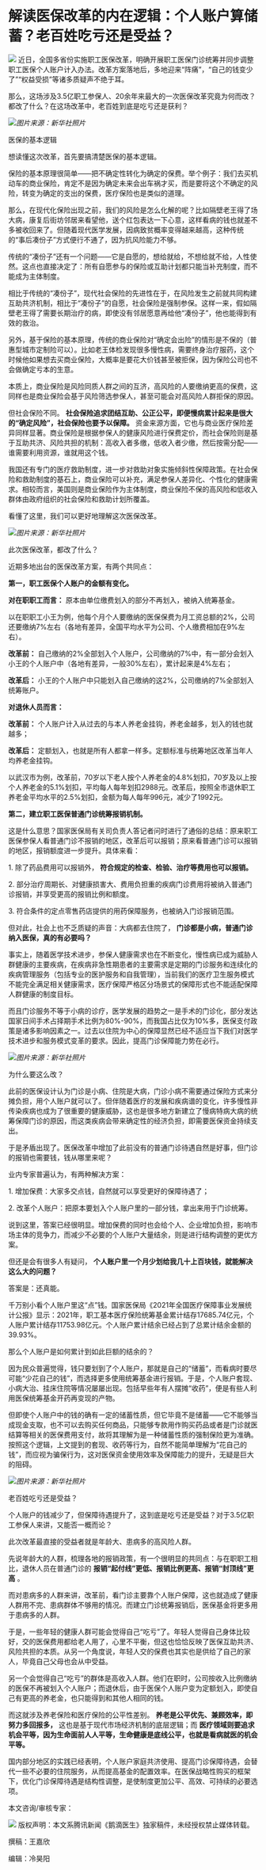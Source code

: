 # 解读医保改革的内在逻辑：个人账户算储蓄？老百姓吃亏还是受益？

![](https://inews.gtimg.com/news_bt/OAiJdgUdG1B-HKmkltGRLp8kysW-3iOQETYfzawTpk0O4AA/1000)
近日，全国多省份实施职工医保改革，明确开展职工医保门诊统筹并同步调整职工医保个人账户计入办法。改革方案落地后，多地迎来“阵痛”，“自己的钱变少了”“权益受损”等诸多质疑声不绝于耳。

那么，这场涉及3.5亿职工参保人、20余年来最大的一次医保改革究竟为何而改？都改了什么？在这场改革中，老百姓到底是吃亏还是获利？

![](https://inews.gtimg.com/news_bt/OONzDEDm4vPsHH4kEX3A1GA9_oVCBykSiR5nnptWObYHwAA/1000)_图片来源：新华社照片_

医保的基本逻辑

想读懂这次改革，首先要搞清楚医保的基本逻辑。

保险的基本原理很简单——把不确定性转化为确定的保费。举个例子：我们去买机动车的商业保险，肯定不是因为确定未来会出车祸才买，而是要将这个不确定的风险，转变为确定的支出的保费，医疗保险也是类似的道理。

那么，在现代化保险出现之前，我们的风险是怎么化解的呢？比如隔壁老王得了场大病，康复后街坊邻居来看望他，送个红包表达一下心意，这样看病的钱也就差不多被收回来了。但随着现代医学发展，因病致贫概率变得越来越高，这种传统的“事后凑份子”方式便行不通了，因为抗风险能力不够。

传统的“凑份子”还有一个问题——它是自愿的，想给就给，不想给就不给，人性使然。这点也直接决定了：所有自愿参与的保险或互助计划都只能当补充制度，而不能成为主体制度。

相比于传统的“凑份子”，现代社会保险的先进性在于，在风险发生之前就共同构建互助共济机制，相比于“凑份子”的自愿，社会保险是强制参保。这样一来，假如隔壁老王得了需要长期治疗的病，即使没有邻居愿意再给他“凑份子”，他也能得到有效的救治。

另外，基于保险的基本原理，传统的商业保险对“确定会出险”的情形是不保的（普惠型城市定制险可以）。比如老王体检发现很多慢性病，需要终身治疗服药，这个时候他如果想去买商业保险，大概率是要花大价钱甚至被拒保，因为保险公司也不会做确定亏本的生意。

本质上，商业保险是风险同质人群之间的互济，高风险的人要缴纳更高的保费，这同样也是商业保险会基于风险筛选参保人，甚至可能会对高风险人群拒保的原因。

但社会保险不同。 **社会保险追求团结互助、公正公平，即便慢病累计起来是很大的“确定风险”，社会保险也要予以保障。**
资金来源方面，它也与商业医疗保险差异同样显著。商业保险是根据参保人的健康风险进行保费定价，而社会保险则是基于互助共济、风险共担的机制：高收入者多缴，低收入者少缴，然后按需分配——谁需要利用资源，谁就用这个钱。

我国还有专门的医疗救助制度，进一步对救助对象实施倾斜性保障政策。在社会保险和救助制度的基石上，商业保险可以补充，满足参保人差异化、个性化的健康需求。相较而言，美国则是商业保险作为主体制度，商业保险不保的高风险和低收入群体由政府组织的社会保险和救助计划所覆盖。

看懂了这里，我们可以更好地理解这次医保改革。

![](https://inews.gtimg.com/news_bt/OwF-s4w0QwWfErgWPa76Xllpe3P3jHcJPqPUa0LfcVahEAA/1000)_图片来源：新华社照片_

此次医保改革，都改了什么？

近期多地出台的医保改革方案，有两个共同点：

**第一，职工医保个人账户的金额有变化。**

**对在职职工而言：** 原本由单位缴费划入的部分不再划入，被纳入统筹基金。

以在职职工小王为例，他每个月个人要缴纳的医保保费为月工资总额的2%，公司还要缴纳7%左右（各地有差异，全国平均水平为公司、个人缴费相加在9%左右）。

**改革前：** 自己缴纳的2%全部划入个人账户，公司缴纳的7%中，有一部分会划入小王的个人账户中（各地有差异，一般30%左右），累计起来是4%左右；

**改革后：** 小王的个人账户中只能划入自己缴纳的这2%，公司缴纳的7%全部划入统筹账户。

**对退休人员而言：**

**改革前：** 个人账户计入从过去的与本人养老金挂钩，养老金越多，划入的钱也就越多；

**改革后：** 定额划入，也就是所有人都拿一样多。定额标准与统筹地区改革当年人均养老金挂钩。

以武汉市为例，改革前，70岁以下老人按个人养老金的4.8%划扣，70岁及以上按个人养老金的5.1%划扣，平均每人每年划扣2988元。改革后，按照全市退休职工养老金平均水平的2.5%划扣，金额为每人每年996元，减少了1992元。

**第二，建立职工医保普通门诊统筹报销机制。**

这是什么意思？国家医保局有关司负责人答记者问时进行了通俗的总结：原来职工医保参保人看普通门诊不报销的地区，改革后可以报销；原来看普通门诊可以报销的地区，报销额度进一步提升。具体来看：

1\. 除了药品费用可以报销外， **符合规定的检查、检验、治疗等费用也可以报销。**

2\. 部分治疗周期长、对健康损害大、费用负担重的疾病门诊费用将被纳入普通门诊报销，并享受更高的报销比例和额度。

3\. 符合条件的定点零售药店提供的用药保障服务，也被纳入门诊报销范围。

但对此，社会上也不乏质疑的声音：大病都去住院了， **门诊都是小病，普通门诊纳入医保，真的有必要吗？**

事实上，随着医学技术进步，参保人健康需求也在不断变化，慢性病已成为威胁人群健康的主要疾病，在疾病非急性期患者的主要需求是定期的门诊服务和连续化的疾病管理服务（包括专业的医护服务和自我管理），当前我们的医疗卫生服务模式不能完全满足相关健康需求，医疗保障严格区分场景式的保障形式也不能适配保障人群健康的制度目标。

而且门诊服务不等于小病的诊疗，医学发展的趋势之一是手术的门诊化，部分发达国家日间手术占择期手术比例为80%-90%，而我国占比仅为10%多，医保支付政策是诸多影响因素之一。过去以住院为中心的保障显然已经不适应当下我们对医学技术进步和服务模式变革的要求。因此，提高门诊保障能力势在必行。

![](https://inews.gtimg.com/news_bt/OaCzNQj9hxEBxx7QjRgDhs2HQb3pN9276pGwd8EvxfnuIAA/1000)_图片来源：新华社照片_

为什么要这么改？

此前的医保设计认为门诊是小病、住院是大病，门诊小病不需要通过保险方式来分摊负担，用个人账户就可以了。但伴随着医疗的发展和疾病谱的变化，许多慢性非传染疾病也成为了很重要的健康威胁，这也是很多地方新建立了慢病特病大病的统筹保障门诊的原因，而这类疾病会带来确定性的经济负担，即需要医保资金持续支出。

于是矛盾出现了。医保改革中增加了此前没有的普通门诊待遇自然是好事，但门诊的报销也需要钱，钱从哪里来呢？

业内专家普遍认为，有两种解决方案：

1\. 增加保费：大家多交点钱，自然就可以享受更好的保障待遇了；

2\. 改革个人账户：把原本要划入个人账户里的一部分钱，拿出来用于门诊统筹。

说到这里，答案已经很明显。增加保费的同时也会给个人、企业增加负担，影响市场主体的竞争力，而减少不必要的个人账户大量结余，则是进行结构调整的更优方案。

但还是会有很多人有疑问， **个人账户里一个月少划给我几十上百块钱，就能解决这么大的问题？**

答案是：还真能。

千万别小看个人账户里这“点”钱。国家医保局《2021年全国医疗保障事业发展统计公报》显示：2021年，职工基本医疗保险统筹基金累计结存17685.74亿元，个人账户累计结存11753.98亿元。个人账户累计结余已经占到了总累计结余金额的39.93%。

那么个人账户是如何累计到如此巨额的结余的？

因为民众普遍觉得，钱只要划到了个人账户，那就是自己的“储蓄”，而看病时要尽可能“少花自己的钱”，而选择更多使用统筹基金进行报销。于是，个人账户套现、小病大治、挂床住院等情况屡屡出现。包括早些年有人摆摊“收药”，便是有些人利用医保统筹基金开药再变现的产物。

但即使个人账户中的钱的确有一定的储蓄性质，但它毕竟不是储蓄——它不能够当成现金支取，也不可以去购买任何商品，只能够专款用作购买药品或者是门诊就医结算等相关的医保费用支付，故将其理解为是一种储蓄性质的强制保险更为准确。按照这个逻辑，上文提到的套现、收药等行为，自然不能简单理解为“花自己的钱”，而应视为骗保行为，这对医保资金使用效率及保障能力的提升，无疑是巨大的阻碍。

![](https://inews.gtimg.com/news_bt/OEwErp4LR15q3qmrYtfm_2-BPb6CX6Ph3rYCtT_cAdxhQAA/1000)_图片来源：新华社照片_

老百姓吃亏还是受益？

个人账户的钱减少了，但保障待遇提升了，这到底是吃亏还是受益？对于3.5亿职工参保人来讲，又能否一概而论？

此次改革最直接的受益者就是年龄大、患病多的高风险人群。

先说年龄大的人群，梳理各地的报销政策，有一个很明显的共同点：与在职职工相比，退休人员在普通门诊的
**报销“起付线”更低、报销比例更高、报销“封顶线”更高** 。

而对患病多的人群来讲，改革前，看门诊主要靠个人账户保障，这也就造成了健康人群用不完、患病群体不够用的情况。而建立门诊统筹报销后，医保基金将更多用于患病多的人群。

于是，一些年轻的健康人群可能会觉得自己“吃亏”了。年轻人觉得自己身体比较好，交的医保费用都给老人用了，心里不平衡，但这也恰恰反映了医保互助共济、风险共担的本质。从另一个角度说，年轻人交的保费也其实也是供给了自己的家人，毕竟自己父母也会从中受益。

另一个会觉得自己“吃亏”的群体是高收入人群。他们在职时，公司按收入比例缴纳的医保不再被划入个人账户；而退休后，由于医保个人账户变为定额划入，即使自己有更高的养老金，也只能得到和其他人相同的钱。

而这就涉及养老保险和医疗保险的公平性差别。 **养老是公平优先、兼顾效率，即努力多回报多，** 这也是基于现代市场经济机制的底层逻辑；而
**医疗领域则要追求机会平等，因为生命面前人人平等，生命健康是底线公平，也就是看病就医的机会平等。**

国内部分地区的实践已经表明，个人账户家庭共济使用、提高门诊保障待遇，会替代一些不必要的住院服务，从而提高基金的配置效率。在医保战略性购买的框架下，优化门诊保障待遇是结构性调整，是使制度更加公平、高效、可持续的必要选项。

本文咨询/审核专家：

![](https://inews.gtimg.com/news_bt/OcrD-ItM-iv8JJSPWMtAIIGaAwAbmICxfGyarrTeOW24EAA/1000)
版权声明：本文系腾讯新闻《鹅滴医生》独家稿件，未经授权禁止媒体转载。

撰稿：王嘉欣

编辑：冷昊阳


